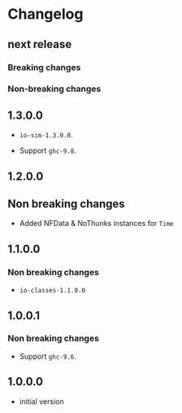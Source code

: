 # Changelog

## next release

### Breaking changes

### Non-breaking changes

## 1.3.0.0

- `io-sim-1.3.0.0`.
* Support `ghc-9.8`.

## 1.2.0.0

## Non breaking changes

- Added NFData & NoThunks instances for `Time`

## 1.1.0.0

### Non breaking changes

* `io-classes-1.1.0.0`

## 1.0.0.1

### Non breaking changes

* Support `ghc-9.6`.

## 1.0.0.0

* initial version

